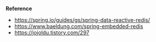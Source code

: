 **Reference**
- https://spring.io/guides/gs/spring-data-reactive-redis/ 
- https://www.baeldung.com/spring-embedded-redis
- https://jojoldu.tistory.com/297
